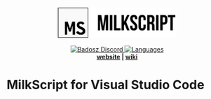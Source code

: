 <p align="center">
    <img src="assets/milkscript-logo-text-outline.png" alt="MilkScript logo" height="70" >
</p>
<p align="center">
    <a href="https://discord.gg/badosz">
        <img src="https://img.shields.io/discord/340947847728070666" alt="Badosz Discord">
    </a>
    <a href="https://github.com/badosz0/milkscript">
        <img src="https://img.shields.io/github/languages/top/badosz0/milkscript" alt="Languages">
    </a>
    <br>
    <strong>
        <a href="https://badosz.com">website</a> | <a href="https://badosz.com">wiki</a>
    </strong>
</p>

# MilkScript for Visual Studio Code